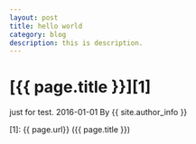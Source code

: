 ```yaml
---
layout: post
title: hello world
category: blog
description: this is description.
---
```

# [{{ page.title }}][1]
just for test.
2016-01-01 By {{ site.author_info }}


[1]:    {{ page.url}}  ({{ page.title }})
